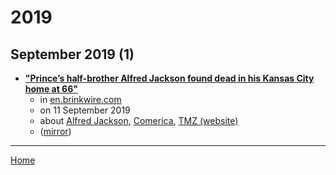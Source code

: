 # 2019

## September 2019 (1)

 - [**"Prince’s half-brother Alfred Jackson found dead in his Kansas City home at 66"**](https://en.brinkwire.com/us/princes-half-brother-alfred-jackson-found-dead-in-his-kansas-city-home-at-66/)
    - in [en.brinkwire.com](../../publications/en-brinkwire-com/index.md)
    - on 11 September 2019
    - about [Alfred Jackson](../../topics/alfred-jackson/index.md), [Comerica](../../topics/comerica/index.md), [TMZ (website)](../../topics/website/tmz/index.md)
    - ([mirror](https://web.archive.org/web/*/https://en.brinkwire.com/us/princes-half-brother-alfred-jackson-found-dead-in-his-kansas-city-home-at-66/))

----

[Home](../index.md)
